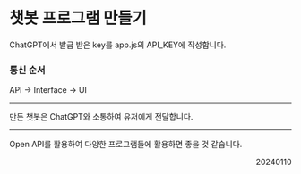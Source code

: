 # 챗봇 프로그램 만들기
ChatGPT에서 발급 받은 key를 app.js의 API_KEY에 작성합니다.

### 통신 순서
API -> Interface -> UI

---
만든 챗봇은 ChatGPT와 소통하여 유저에게 전달합니다.

---
Open API를 활용하여 다양한 프로그램들에 활용하면 좋을 것 같습니다.
<div style="text-align: right">20240110 </div>